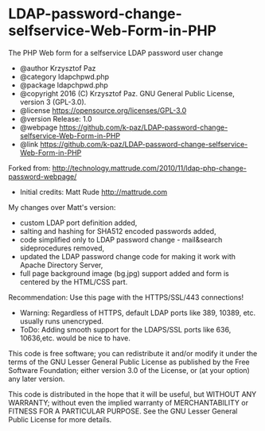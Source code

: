 # LDAP-password-change-selfservice-Web-Form-in-PHP
The PHP Web form for a selfservice LDAP password user change
+ @author    Krzysztof Paz
+ @category  ldapchpwd.php
+ @package   ldapchpwd.php
+ @copyright 2016 (C) Krzysztof Paz. GNU General Public License, version 3 (GPL-3.0).
+ @license   https://opensource.org/licenses/GPL-3.0
+ @version   Release: 1.0
+ @webpage   https://github.com/k-paz/LDAP-password-change-selfservice-Web-Form-in-PHP
+ @link      https://github.com/k-paz/LDAP-password-change-selfservice-Web-Form-in-PHP

Forked from:	     http://technology.mattrude.com/2010/11/ldap-php-change-password-webpage/
+ Initial credits:   Matt Rude <http://mattrude.com>

My changes over Matt's version:
+ custom LDAP port definition added, 
+ salting and hashing for SHA512 encoded passwords added, 
+ code simplified only to LDAP password change - mail&search sideprocedures removed,
+ updated the LDAP password change code for making it work with Apache Directory Server, 
+ full page background image (bg.jpg) support added and form is centered by the HTML/CSS part.

Recommendation: 	Use this page with the HTTPS/SSL/443 connections!
+ Warning:	Regardless of HTTPS, default LDAP ports like 389, 10389, etc. usually runs unencryped.
+ ToDo:		Adding smooth support for the LDAPS/SSL ports like 636, 10636,etc. would be nice to have.

This code is free software; you can redistribute it and/or
modify it under the terms of the GNU Lesser General Public
License as published by the Free Software Foundation; either
version 3.0 of the License, or (at your option) any later version.

This code is distributed in the hope that it will be useful,
but WITHOUT ANY WARRANTY; without even the implied warranty of
MERCHANTABILITY or FITNESS FOR A PARTICULAR PURPOSE.  See the GNU
Lesser General Public License for more details.
